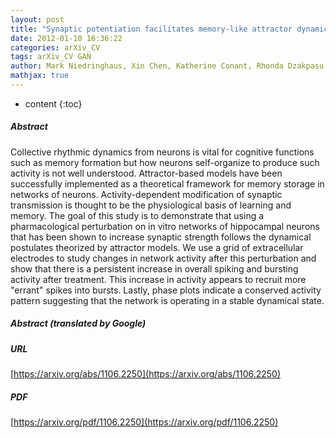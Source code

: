```yaml
---
layout: post
title: "Synaptic potentiation facilitates memory-like attractor dynamics in cultured in vitro hippocampal networks"
date: 2012-01-10 16:36:22
categories: arXiv_CV
tags: arXiv_CV GAN
author: Mark Niedringhaus, Xin Chen, Katherine Conant, Rhonda Dzakpasu
mathjax: true
---
```


* content
{:toc}

##### Abstract
Collective rhythmic dynamics from neurons is vital for cognitive functions such as memory formation but how neurons self-organize to produce such activity is not well understood. Attractor-based models have been successfully implemented as a theoretical framework for memory storage in networks of neurons. Activity-dependent modification of synaptic transmission is thought to be the physiological basis of learning and memory. The goal of this study is to demonstrate that using a pharmacological perturbation on in vitro networks of hippocampal neurons that has been shown to increase synaptic strength follows the dynamical postulates theorized by attractor models. We use a grid of extracellular electrodes to study changes in network activity after this perturbation and show that there is a persistent increase in overall spiking and bursting activity after treatment. This increase in activity appears to recruit more "errant" spikes into bursts. Lastly, phase plots indicate a conserved activity pattern suggesting that the network is operating in a stable dynamical state.

##### Abstract (translated by Google)


##### URL
[https://arxiv.org/abs/1106.2250](https://arxiv.org/abs/1106.2250)

##### PDF
[https://arxiv.org/pdf/1106.2250](https://arxiv.org/pdf/1106.2250)

